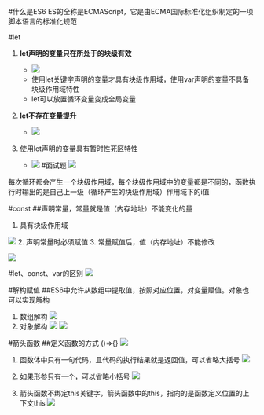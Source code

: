 #什么是ES6
ES的全称是ECMAScript，它是由ECMA国际标准化组织制定的一项脚本语言的标准化规范

#let
1. **let声明的变量只在所处于的块级有效**
	* ![](/img/1015/1.png)
	* 使用let关键字声明的变量才具有块级作用域，使用var声明的变量不具备块级作用域特性
	* let可以放置循环变量变成全局变量

2. **let不存在变量提升**
	* ![](/img/1015/2.png)
3. 使用let声明的变量具有暂时性死区特性
	* ![](/img/1015/3.png)
#面试题
![](/img/1015/4.png)

每次循环都会产生一个块级作用域，每个块级作用域中的变量都是不同的，函数执行时输出的是自己上一级（循环产生的块级作用域）作用域下的i值

#const
##声明常量，常量就是值（内存地址）不能变化的量
1. 具有块级作用域

![](/img/1015/5.png)
2. 声明常量时必须赋值
3. 常量赋值后，值（内存地址）不能修改

![](/img/1015/6.png)

#let、const、var的区别
![](/img/1015/7.png)


#解构赋值
##ES6中允许从数组中提取值，按照对应位置，对变量赋值。对象也可以实现解构
1. 数组解构
![](/img/1015/8.png)
2. 对象解构
![](/img/1015/9.png)
![](/img/1015/10.png)

#箭头函数
##定义函数的方式	()=>{}
![](/img/1015/11.png)

1. 函数体中只有一句代码，且代码的执行结果就是返回值，可以省略大括号
![](/img/1015/12.png)

2. 如果形参只有一个，可以省略小括号
![](/img/1015/13.png)

3. 箭头函数不绑定this关键字，箭头函数中的this，指向的是函数定义位置的上下文this
![](/img/1015/14.png)